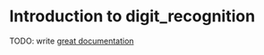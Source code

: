 # Introduction to digit_recognition

TODO: write [great documentation](http://jacobian.org/writing/what-to-write/)
